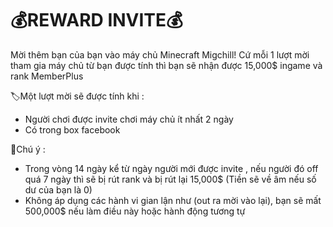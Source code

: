 # 💰REWARD INVITE💰
Mời thêm bạn của bạn vào máy chủ Minecraft Migchill!
Cứ mỗi 1 lượt mời tham gia máy chủ từ bạn được tính thì bạn sẽ nhận được 15,000$ ingame và rank MemberPlus 

🏷Một lượt mời sẽ được tính khi :
- Người chơi được invite chơi máy chủ ít nhất 2 ngày
- Có trong box facebook

🔎Chú ý :
- Trong vòng 14 ngày kể từ ngày người mới được invite , nếu người đó off quá 7 ngày thì sẽ bị rút rank và bị rút lại 15,000$ (Tiền sẽ về âm nếu số dư của bạn là 0)
- Không áp dụng các hành vi gian lận như (out ra mời vào lại), bạn sẽ mất 500,000$ nếu làm điều này hoặc hành động tương tự
